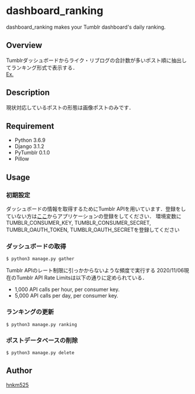 # dashboard_ranking
dashboard_ranking makes your Tumblr dashboard's daily ranking.  

## Overview
Tumblrダッシュボードからライク・リブログの合計数が多いポスト順に抽出してランキング形式で表示する．  
[Ex.](http://lime-sandwich.com/photo)

## Description
現状対応しているポストの形態は画像ポストのみです．

## Requirement
- Python 3.6.9
- Django 3.1.2
- PyTumblr 0.1.0
- Pillow
  
## Usage
### 初期設定
ダッシュボードの情報を取得するためにTumblr APIを用いています．登録をしていない方は[ここ](https://www.tumblr.com/login?redirect_to=%2Foauth%2Fapps)からアプリケーションの登録をしてください．
環境変数にTUMBLR_CONSUMER_KEY, TUMBLR_CONSUMER_SECRET, TUMBLR_OAUTH_TOKEN, TUMBLR_OAUTH_SECRETを登録してください  
### ダッシュボードの取得
```
$ python3 manage.py gather
```
Tumblr APIのレート制限に引っかからないような頻度で実行する
2020/11/06現在のTumblr API Rate Limitsは以下の通りに定められている．  
- 1,000 API calls per hour, per consumer key.  
- 5,000 API calls per day, per consumer key.  

### ランキングの更新
```
$ python3 manage.py ranking
```

### ポストデータベースの削除
```
$ python3 manage.py delete
```

## Author
[hnkm525](https://github.com/hnkm525 "")
